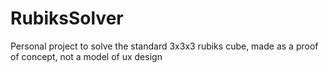 # RubiksSolver
Personal project to solve the standard 3x3x3 rubiks cube, made as a proof of concept, not a model of ux design
